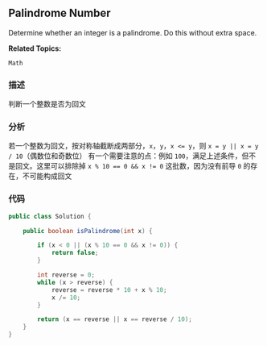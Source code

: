 ## Palindrome Number

Determine whether an integer is a palindrome. Do this without extra space.

**Related Topics:**

`Math`

### 描述

判断一个整数是否为回文

### 分析

若一个整数为回文，按对称轴截断成两部分，`x`，`y`，`x <= y`，则 `x = y || x = y / 10`（偶数位和奇数位）
有一个需要注意的点：例如 `100`，满足上述条件，但不是回文。这里可以排除掉 `x % 10 == 0 && x != 0` 这批数，因为没有前导 `0` 的存在，不可能构成回文

### 代码

```java
public class Solution {

    public boolean isPalindrome(int x) {

        if (x < 0 || (x % 10 == 0 && x != 0)) {
            return false;
        }

        int reverse = 0;
        while (x > reverse) {
            reverse = reverse * 10 + x % 10;
            x /= 10;
        }

        return (x == reverse || x == reverse / 10);
    }
}
```